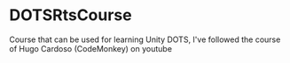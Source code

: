 # DOTSRtsCourse
Course that can be used for learning Unity DOTS, I've followed the course of Hugo Cardoso (CodeMonkey) on youtube
